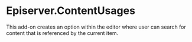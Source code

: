 # Episerver.ContentUsages
This add-on creates an option within the editor where user can search for content that is referenced by the current item.

